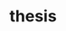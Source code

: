 # thesis
[RC电路的理解]: https://github.com/kokowhen/thesis/blob/main/notes/RC%E7%94%B5%E8%B7%AF%E7%9A%84%E7%90%86%E8%A7%A3.md

